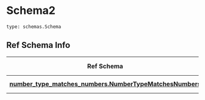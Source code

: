 # Schema2
```
type: schemas.Schema
```

## Ref Schema Info
Ref Schema | Input Type | Output Type
---------- | ---------- | -----------
[**number_type_matches_numbers.NumberTypeMatchesNumbers**](../../../../../../components/schema/number_type_matches_numbers.md) | float, int | float, int
